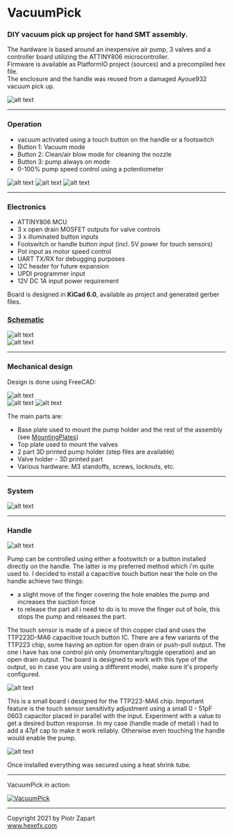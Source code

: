 # VacuumPick
### DIY vacuum pick up project for hand SMT assembly. 
The hardware is based around an inexpensive air pump, 3 valves and a controller board utilizing the ATTINY806 microcontroller.  
Firmware is available as PlatformIO project (sources) and a precompiled hex file.  
The enclosure and the handle was reused from a damaged Ayoue932 vacuum pick up.

![alt text][pic8]  

--- 
### Operation
* vacuum activated using a touch button on the handle or a footswitch
*  Button 1: Vacuum mode
*  Button 2: Clean/air blow mode for cleaning the nozzle
*  Button 3: pump always on mode
*  0-100% pump speed control using a potentiometer

![alt text][pic11]
![alt text][pic9]
![alt text][pic10]
   ___   
### Electronics  
* ATTINY806 MCU  
* 3 x open drain MOSFET outputs for valve controls
* 3 x illuminated button inputs
* Footswitch or handle button input (incl. 5V power for touch sensors)
* Pot input as motor speed control
* UART TX/RX for debugging purposes
* I2C header for future expansion
* UPDI programmer input
* 12V DC 1A input power requirement  

Board is designed in **KiCad 6.0**, available as project and generated gerber files.   
### [Schematic]

![alt text][pic7]  
![alt text][pic2]  

   ---   
### Mechanical design  
Design is done using FreeCAD:  

![alt text][pic3]      
![alt text][pic4]
![alt text][pic6] 

The main parts are:  
* Base plate used to mount the pump holder and the rest of the assembly (see [MountingPlates])
* Top plate used to mount the valves
* 2 part 3D printed pump holder (step files are available)
* Valve holder - 3D printed part
* Various hardware: M3 standoffs, screws, locknuts, etc.  
 
---  
### System  

![alt text][pic12] 

---  
### Handle  

![alt text][pic14]

Pump can be controlled using either a footswitch or a button installed directly on the handle. The latter is my preferred method which i'm quite used to. I decided to install a capacitive touch button near the hole on the handle achieve two things:
* a slight move of the finger covering the hole enables the pump and increases the suction force
* to release the part all i need to do is to move the finger out of hole, this stops the pump and releases the part.  
  
The touch sensor is made of a piece of thin copper clad and uses the TTP223D-MA6 capacitive touch button IC. There are a few variants of the TTP223 chip, some having an option for open drain or push-pull output. The one i have has one control pin only (momentary/toggle operation) and an open drain output. The board is designed to work with this type of the output, so in case you are using a different model, make sure it's properly configured.  

![alt text][pic13]  

This is a small board i designed for the TTP223-MA6 chip. Important feature is the touch sensor sensitivity adjustment using a small 0 - 51pF 0603 capacitor placed in parallel with the input. Experiment with a value to get a desired button response. In my case (handle made of metal) i had to add a 47pf cap to make it work reliably. Otherwise even touching the handle would enable the pump.  

![alt text][pic15]  

Once installed everything was secured using a heat shrink tube.  

--- 
VacuumPick in action:  

[![VacuumPick](http://img.youtube.com/vi/vpaEpUIYMoU/0.jpg)](http://www.youtube.com/watch?v=vpaEpUIYMoU)

----  
Copyright 2021 by Piotr Zapart  
www.hexefx.com

[pic1]: pics/vacuum3.jpg "VaccumPick"
[pic2]: pics/vpick_rnd4.jpg "VaccumPick"
[pic3]: pics/vpick_rnd1.jpg "VaccumPick"
[pic4]: pics/vpick_rnd2.jpg "VaccumPick"
[pic5]: pics/vpick_rnd3.jpg "VaccumPick"
[pic6]: pics/vpick_parts.jpg "VaccumPick"
[pic7]: pics/vpick_pcb_kicad.gif "VaccumPick"
[pic8]: pics/vpick1.jpg "VaccumPick"
[pic9]: pics/vpick2.jpg "VaccumPick"
[pic10]: pics/vpick3.jpg "VaccumPick"
[pic11]: pics/vpick4.jpg "VaccumPick"
[pic12]: Hardware/VacuumPick_system.gif "VaccumPick"
[pic13]: pics/handle1.jpg "VaccumPick-Handle"
[pic14]: pics/handle2.jpg "VaccumPick-Handle"
[pic15]: pics/handle3.jpg "VaccumPick-Handle"

[Schematic]: /Hardware/VacuumPick_schm.pdf "Schematic"
[MountingPlates]: /Hardware/VacuumPick_MountingPlates.pdf "Plates mech. drawings"